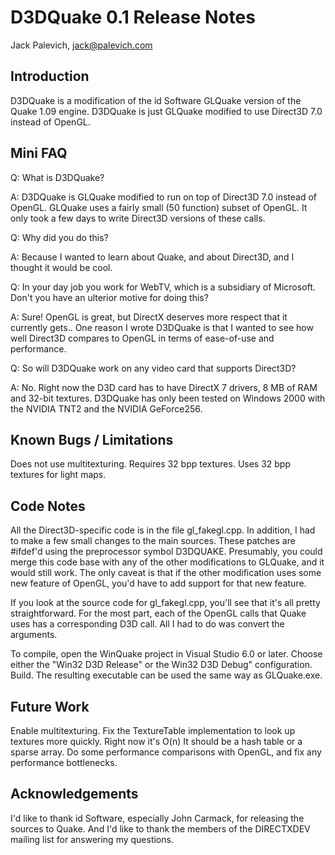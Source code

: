 D3DQuake 0.1 Release Notes
==========================

Jack Palevich, jack@palevich.com

Introduction
------------

D3DQuake is a modification of the id Software GLQuake version of the Quake 1.09 engine. D3DQuake is just GLQuake modified to use Direct3D 7.0 instead of OpenGL.

Mini FAQ
--------

Q: What is D3DQuake?

A: D3DQuake is GLQuake modified to run on top of Direct3D 7.0 instead of OpenGL. GLQuake uses a fairly small (50 function) subset of OpenGL. It only took a few days to write Direct3D versions of these calls.

Q: Why did you do this?

A: Because I wanted to learn about Quake, and about Direct3D, and I thought it would be cool.

Q: In your day job you work for WebTV, which is a subsidiary of Microsoft. Don't you have an ulterior motive for doing this?

A: Sure! OpenGL is great, but DirectX deserves more respect that it currently gets.. One reason I wrote D3DQuake is that I wanted to see how well Direct3D compares to OpenGL in terms of ease-of-use and performance.

Q: So will D3DQuake work on any video card that supports Direct3D?

A: No. Right now the D3D card has to have DirectX 7 drivers, 8 MB of RAM and 32-bit textures. D3DQuake has  only been tested on Windows 2000 with the NVIDIA TNT2 and the NVIDIA GeForce256.

Known Bugs / Limitations
------------------------

Does not use multitexturing.
Requires 32 bpp textures.
Uses 32 bpp textures for light maps.

Code Notes
----------

All the Direct3D-specific code is in the file gl_fakegl.cpp. In addition, I had to make a few small changes to the main sources. These patches are #ifdef'd using the preprocessor symbol D3DQUAKE. Presumably, you could merge this code base with any of the other modifications to GLQuake, and it would still work. The only caveat is that if the other modification uses some new feature of OpenGL, you'd have to add support for that new feature.

If you look at the source code for gl_fakegl.cpp, you'll see that it's all pretty straightforward. For the most part, each of the OpenGL calls that Quake uses has a corresponding D3D call. All I had to do was convert the arguments.

To compile, open the WinQuake project in Visual Studio 6.0 or later. Choose either the "Win32 D3D Release" or the Win32 D3D Debug" configuration. Build. The resulting executable can be used the same way as GLQuake.exe.

Future Work
-----------

Enable multitexturing.
Fix the TextureTable implementation to look up textures more quickly. Right now it's O(n) It should be a hash table or a sparse array.
Do some performance comparisons with OpenGL, and fix any performance bottlenecks.

Acknowledgements
----------------

I'd like to thank id Software, especially John Carmack, for releasing the sources to Quake. And I'd like to thank the members of the DIRECTXDEV mailing list for answering my questions.




